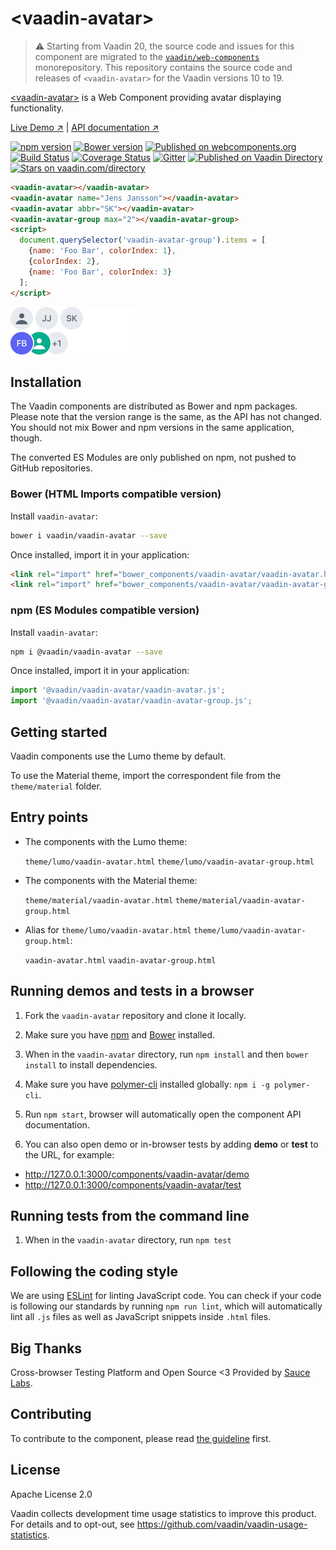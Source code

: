 # &lt;vaadin-avatar&gt;

> ⚠️ Starting from Vaadin 20, the source code and issues for this component are migrated to the [`vaadin/web-components`](https://github.com/vaadin/web-components/tree/master/packages/vaadin-avatar) monorepository.
> This repository contains the source code and releases of `<vaadin-avatar>` for the Vaadin versions 10 to 19.

[&lt;vaadin-avatar&gt;](https://vaadin.com/components/vaadin-avatar) is a Web Component providing avatar displaying functionality.

[Live Demo ↗](https://vaadin.com/components/vaadin-avatar/html-examples)
|
[API documentation ↗](https://vaadin.com/components/vaadin-avatar/html-api)

[![npm version](https://badgen.net/npm/v/@vaadin/vaadin-avatar)](https://www.npmjs.com/package/@vaadin/vaadin-avatar)
[![Bower version](https://badgen.net/github/release/vaadin/vaadin-avatar)](https://github.com/vaadin/vaadin-avatar/releases)
[![Published on webcomponents.org](https://img.shields.io/badge/webcomponents.org-published-blue.svg)](https://www.webcomponents.org/element/vaadin/vaadin-avatar)
[![Build Status](https://travis-ci.org/vaadin/vaadin-avatar.svg?branch=master)](https://travis-ci.org/vaadin/vaadin-avatar)
[![Coverage Status](https://coveralls.io/repos/github/vaadin/vaadin-avatar/badge.svg?branch=master)](https://coveralls.io/github/vaadin/vaadin-avatar?branch=master)
[![Gitter](https://badges.gitter.im/Join%20Chat.svg)](https://gitter.im/vaadin/web-components?utm_source=badge&utm_medium=badge&utm_campaign=pr-badge)
[![Published on Vaadin Directory](https://img.shields.io/badge/Vaadin%20Directory-published-00b4f0.svg)](https://vaadin.com/directory/component/vaadinvaadin-avatar)
[![Stars on vaadin.com/directory](https://img.shields.io/vaadin-directory/star/vaadin-avatar-directory-urlidentifier.svg)](https://vaadin.com/directory/component/vaadinvaadin-avatar)
<!--
```
<custom-element-demo>
  <template>
    <script src="../webcomponentsjs/webcomponents-lite.js"></script>
    <link rel="import" href="vaadin-avatar.html">
    <next-code-block></next-code-block>
  </template>
</custom-element-demo>
```
-->
```html
<vaadin-avatar></vaadin-avatar>
<vaadin-avatar name="Jens Jansson"></vaadin-avatar>
<vaadin-avatar abbr="SK"></vaadin-avatar>
<vaadin-avatar-group max="2"></vaadin-avatar-group>
<script>
  document.querySelector('vaadin-avatar-group').items = [
    {name: 'Foo Bar', colorIndex: 1},
    {colorIndex: 2},
    {name: 'Foo Bar', colorIndex: 3}
  ];
</script>
```

[<img src="https://raw.githubusercontent.com/vaadin/vaadin-avatar/master/screenshot.png" width="200" alt="Screenshot of vaadin-avatar">](https://vaadin.com/components/vaadin-avatar)


## Installation

The Vaadin components are distributed as Bower and npm packages.
Please note that the version range is the same, as the API has not changed.
You should not mix Bower and npm versions in the same application, though.

The converted ES Modules are only published on npm, not pushed to GitHub repositories.

### Bower (HTML Imports compatible version)

Install `vaadin-avatar`:

```sh
bower i vaadin/vaadin-avatar --save
```

Once installed, import it in your application:

```html
<link rel="import" href="bower_components/vaadin-avatar/vaadin-avatar.html">
<link rel="import" href="bower_components/vaadin-avatar/vaadin-avatar-group.html">
```

### npm (ES Modules compatible version)

Install `vaadin-avatar`:

```sh
npm i @vaadin/vaadin-avatar --save
```

Once installed, import it in your application:

```js
import '@vaadin/vaadin-avatar/vaadin-avatar.js';
import '@vaadin/vaadin-avatar/vaadin-avatar-group.js';
```

## Getting started

Vaadin components use the Lumo theme by default.

To use the Material theme, import the correspondent file from the `theme/material` folder.

## Entry points

- The components with the Lumo theme:

  `theme/lumo/vaadin-avatar.html`
  `theme/lumo/vaadin-avatar-group.html`

- The components with the Material theme:

  `theme/material/vaadin-avatar.html`
  `theme/material/vaadin-avatar-group.html`

- Alias for `theme/lumo/vaadin-avatar.html` `theme/lumo/vaadin-avatar-group.html`:

  `vaadin-avatar.html`
  `vaadin-avatar-group.html`


## Running demos and tests in a browser

1. Fork the `vaadin-avatar` repository and clone it locally.

1. Make sure you have [npm](https://www.npmjs.com/) and [Bower](https://bower.io) installed.

1. When in the `vaadin-avatar` directory, run `npm install` and then `bower install` to install dependencies.

1. Make sure you have [polymer-cli](https://www.npmjs.com/package/polymer-cli) installed globally: `npm i -g polymer-cli`.

1. Run `npm start`, browser will automatically open the component API documentation.

1. You can also open demo or in-browser tests by adding **demo** or **test** to the URL, for example:

  - http://127.0.0.1:3000/components/vaadin-avatar/demo
  - http://127.0.0.1:3000/components/vaadin-avatar/test


## Running tests from the command line

1. When in the `vaadin-avatar` directory, run `npm test`


## Following the coding style

We are using [ESLint](http://eslint.org/) for linting JavaScript code. You can check if your code is following our standards by running `npm run lint`, which will automatically lint all `.js` files as well as JavaScript snippets inside `.html` files.


## Big Thanks

Cross-browser Testing Platform and Open Source <3 Provided by [Sauce Labs](https://saucelabs.com).


## Contributing

  To contribute to the component, please read [the guideline](https://github.com/vaadin/vaadin-core/blob/master/CONTRIBUTING.md) first.


## License

Apache License 2.0

Vaadin collects development time usage statistics to improve this product. For details and to opt-out, see https://github.com/vaadin/vaadin-usage-statistics.
